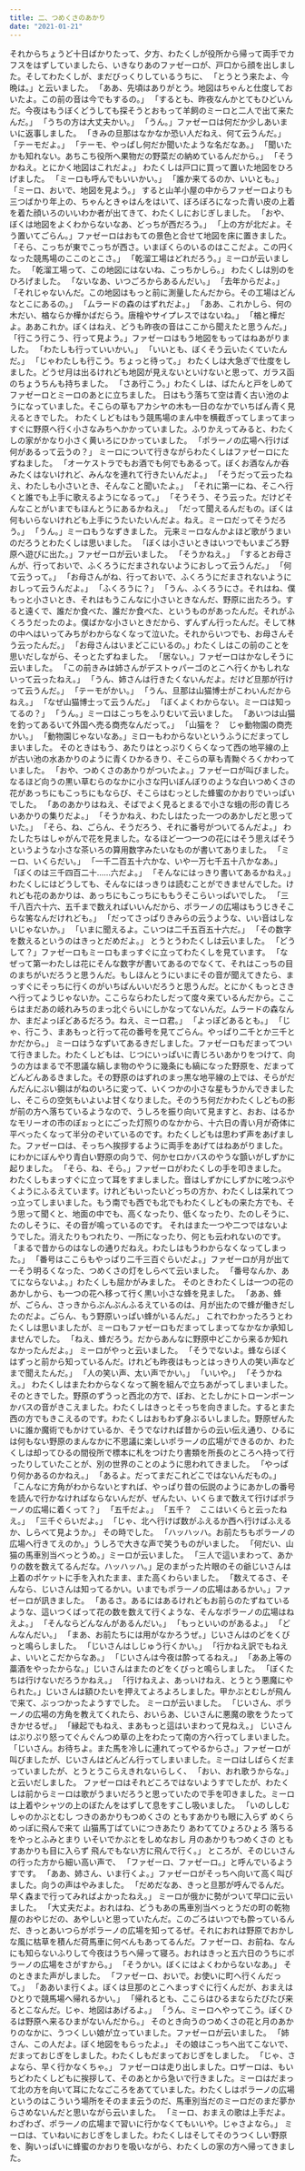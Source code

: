 ```yaml
---
title: 二、つめくさのあかり
date: "2021-01-21"
---
```


それからちょうど十日ばかりたって、夕方、わたくしが役所から帰って両手でカフスをはずしていましたら、いきなりあのファゼーロが、戸口から顔を出しました。そしてわたくしが、まだびっくりしているうちに、
「とうとう来たよ、今晩は。」と云いました。
「ああ、先頃はありがとう。地図はちゃんと仕度しておいたよ。この前の音は今でもするの。」
「するとも、昨夜なんかとてもひどいんだ。今夜はもうぼくどうしても探そうとおもって羊飼のミーロと二人で出て来たんだ。」
「うちの方は大丈夫かい。」
「うん。」ファゼーロは何だか少しあいまいに返事しました。
「きみの旦那はなかなか恐い人だねえ、何て云うんだ。」
「テーモだよ。」
「テーモ、やっぱし何だか聞いたような名だなあ。」
「聞いたかも知れない。あちこち役所へ果物だの野菜だの納めているんだから。」
「そうかねえ。とにかく地図はこれだよ。」
わたくしは戸口に買って置いた地図をひろげました。
「ミーロも呼んでもいいかい。」
「誰か来てるのか、いいとも。」
「ミーロ、おいで、地図を見よう。」
すると山羊小屋の中からファゼーロよりも三つばかり年上の、ちゃんときゃはんをはいて、ぼろぼろになった青い皮の上着を着た顔いろのいいわか者が出てきて、わたくしにおじぎしました。
「おや、ぼくは地図をよくわからないなあ、どっちが西だろう。」
「上の方が北だよ。そう置いてごらん。」ファゼーロはおもての景色と合せて地図を床に置きました。
「そら、こっちが東でこっちが西さ。いまぼくらのいるのはここだよ。この円くなった競馬場のここのとこさ。」
「乾溜工場はどれだろう。」ミーロが云いました。
「乾溜工場って、この地図にはないね、こっちかしら。」
わたくしは別のをひろげました。
「ないなあ、いつごろからあるんだい。」
「去年からだよ。」
「それじゃないんだ。この地図はもっと前に測量したんだから。その工場はどんなとこにあるの。」
「ムラードの森のはずれだよ。」
「ああ、これかしら、何の木だい、楢ならか樺かばだらう。唐檜やサイプレスではないね。」
「楢と樺だよ。ああこれか。ぼくはねえ、どうも昨夜の音はここから聞えたと思うんだ。」
「行こう行こう、行って見よう。」ファゼーロはもう地図をもってはねあがりました。
「わたしも行っていいかい。」
「いいとも、ぼくそう云いたくていたんだ。」
「じゃわたしも行こう。ちょっと待って。」
わたくしは大急ぎで仕度をしました。どうせ月は出るけれども地図が見えないといけないと思って、ガラス函のちょうちんも持ちました。
「さあ行こう。」わたくしは、ばたんと戸をしめてファゼーロとミーロのあとに立ちました。
日はもう落ちて空は青く古い池のようになっていました。そこらの草もアカシヤの木も一日のなかでいちばん青く見えるときでした。
わたくしどもはもう競馬場のまん中を横截ぎってしまってまっすぐに野原へ行く小さなみちへかかっていました。ふりかえってみると、わたくしの家がかなり小さく黄いろにひかっていました。
「ポラーノの広場へ行けば何があるって云うの？」
ミーロについて行きながらわたくしはファゼーロにたずねました。
「オーケストラでもお酒でも何でもあるって。ぼくお酒なんか呑みたくはないけれど、みんなを連れて行きたいんだよ。」
「そうだって云ったねえ、わたしも小さいとき、そんなこと聞いたよ。」
「それに第一にね、そこへ行くと誰でも上手に歌えるようになるって。」
「そうそう、そう云った。だけどそんなことがいまでもほんとうにあるかねえ。」
「だって聞えるんだもの。ぼくは何もいらないけれども上手にうたいたいんだよ。ねえ。ミーロだってそうだろう。」
「うん。」ミーロもうなずきました。
元来ミーロなんかよほど歌がうまいのだろうとわたくしは思いました。
「ぼくは小さいときはいつでもいまごろ野原へ遊びに出た。」ファゼーロが云いました。
「そうかねえ。」
「するとお母さんが、行っておいで、ふくろうにだまされないようにおしって云うんだ。」
「何て云うって。」
「お母さんがね、行っておいで、ふくろうにだまされないようにおしって云うんだよ。」
「ふくろうに？」
「うん、ふくろうにさ。それはね、僕もっと小さいとき、それはもうこんなに小さいときなんだ、野原に出たろう。すると遠くで、誰だか食べた、誰だか食べた、というものがあったんだ。それがふくろうだったのよ。僕ばかな小さいときだから、ずんずん行ったんだ。そして林の中へはいってみちがわからなくなって泣いた。それからいつでも、お母さんそう云ったんだ。」
「お母さんはいまどこにいるの。」わたくしはこの前のことを思いだしながら、そっとたずねました。
「居ない。」ファゼーロはかなしそうに云いました。
「この前きみは姉さんがデストゥパーゴのとこへ行くかもしれないって云ったねえ。」
「うん、姉さんは行きたくないんだよ。だけど旦那が行けって云うんだ。」
「テーモがかい。」
「うん、旦那は山猫博士がこわいんだからねえ。」
「なぜ山猫博士って云うんだ。」
「ぼくよくわからない。ミーロは知ってるの？」
「うん。」ミーロはこっちをふりむいて云いました。
「あいつは山猫を釣ってあるいて外国へ売る商売なんだって。」
「山猫を？　じゃ動物園の商売かい。」
「動物園じゃないなあ。」ミローもわからないというふうにだまってしまいました。
そのときはもう、あたりはとっぷりくらくなって西の地平線の上が古い池の水あかりのように青くひかるきり、そこらの草も青黝ぐろくかわっていました。
「おや、つめくさのあかりがついたよ。」ファゼーロが叫びました。
なるほど向うの黒い草むらのなかに小さな円いぼんぼりのような白いつめくさの花があっちにもこっちにもならび、そこらはむっとした蜂蜜のかおりでいっぱいでした。
「あのあかりはねえ、そばでよく見るとまるで小さな蛾の形の青じろいあかりの集りだよ。」
「そうかねえ、わたしはたった一つのあかしだと思っていた。」
「そら、ね、ごらん、そうだろう、それに番号がついてるんだよ。」
わたしたちはしゃがんで花を見ました。なるほど一つ一つの花にはそう思えばそうというような小さな茶いろの算用数字みたいなものが書いてありました。
「ミーロ、いくらだい。」
「一千二百五十六かな、いや一万七千五十八かなあ。」
「ぼくのは三千四百二十……六だよ。」
「そんなにはっきり書いてあるかねえ。」
わたくしにはどうしても、そんなにはっきりは読むことができませんでした。けれども花のあかりは、あっちにもこっちにももうそこらいっぱいでした。
「三千八百六十六、五千まで数えればいいんだから、ポラーノの広場はもうじきそこらな筈なんだけれども。」
「だってさっぱりきみらの云うような、いい音はしないじゃないか。」
「いまに聞えるよ。こいつは二千五百五十六だ。」
「その数字を数えるというのはきっとだめだよ。」
とうとうわたくしは云いました。
「どうして？」ファゼーロもミーロもまっすぐに立ってわたくしを見ています。
「なぜって第一わたしは花にそんな数字が書いてあるのでなくて、それはこっちの目のまちがいだろうと思うんだ。もしほんとうにいまにその音が聞えてきたら、まっすぐにそっちに行くのがいちばんいいだろうと思うんだ。とにかくもっとさきへ行ってようじゃないか。ここらならわたしだって度々来ているんだから。ここらはまだあの岐れみちのまっ北ぐらいにしかなってないんだ。ムラードの森なんか、まだよっぽどあるだろう。ねえ、ミーロ君。」
「よっぽどあるとも。」
「じゃ、行こう、まあもっと行って花の番号を見てごらん。やっぱり二千とか三千とかだから。」
ミーロはうなずいてあるきだしました。ファゼーロもだまってついて行きました。わたくしどもは、じつにいっぱいに青じろいあかりをつけて、向うの方はまるで不思議な縞しま物のやうに幾条にも縞になった野原を、だまってどんどんあるきました。その野原のはずれのまっ黒な地平線の上では、そらがだんだんにぶい鋼はがねのいろに変って、いくつかの小さな星もうかんできましたし、そこらの空気もいよいよ甘くなりました。そのうち何だかわたくしどもの影が前の方へ落ちているようなので、うしろを振り向いて見ますと、おお、はるかなモリーオの市のぼぉっとにごった灯照りのなかから、十六日の青い月が奇体に平べったくなって半分のぞいているのです。わたくしどもは思わず声をあげました。ファゼーロは、そっちへ挨拶するように両手をあげてはねあがりました。
にわかにぼんやり青白い野原の向うで、何かセロかバスのやうな顫いがしずかに起りました。
「そら、ね、そら。」ファゼーロがわたくしの手を叩きました。
わたくしもまっすぐに立って耳をすましました。音はしずかにしずかに呟つぶやくようにふるえています。けれどもいったいどっちの方か、わたくしは呆れてつっ立ってしまいました。もう南でも西でも北でもわたくしどもの来た方でも、そう思って聞くと、地面の中でも、高くなったり、低くなったり、たのしそうに、たのしそうに、その音が鳴っているのです。
それはまた一つや二つではないようでした。消えたりもつれたり、一所になったり、何とも云われないのです。
「まるで昔からのはなしの通りだねえ。わたしはもうわからなくなってしまった。」
「番号はここらもやっぱり二千三百ぐらいだよ。」ファゼーロが月が出て一そう明るくなった、つめくさの灯をしらべて云いました。
「番号なんか、あてにならないよ。」わたくしも屈かがみました。
そのときわたくしは一つの花のあかしから、も一つの花へ移って行く黒い小さな蜂を見ました。
「ああ、蜂が、ごらん、さっきからぶんぶんふるえているのは、月が出たので蜂が働きだしたのだよ。ごらん、もう野原いっぱい蜂がいるんだ。」
これでわかったろうとわたくしは思いましたが、ミーロもファゼーロもだまってしまってなかなか承知しませんでした。
「ねえ、蜂だろう。だからあんなに野原中どこから来るか知れなかったんだよ。」
ミーロがやっと云いました。
「そうでないよ。蜂ならぼくはずっと前から知っているんだ。けれども昨夜はもっとはっきり人の笑い声などまで聞えたんだ。」
「人の笑い声、太い声でかい。」
「いいや。」
「そうかねえ。」
わたくしはまたわからなくなって腕を組んで立ちあがってしまいました。
そのときでした。野原のずうっと西北の方で、ぼお、とたしかにトローンボーンかバスの音がきこえました。わたくしはきっとそっちを向きました。するとまた西の方でもきこえるのです。わたくしはおもわず身ぶるいしました。野原ぜんたいに誰か魔術でもかけているか、そうでなければ昔からの云い伝え通り、ひるには何もない野原のまんなかに不思議に楽しいポラーノの広場ができるのか、わたくしは却ってひるの間役所で標本に札をつけたり書類を所長のところへ持って行ったりしていたことが、別の世界のことのように思われてきました。
「やっぱり何かあるのかねえ。」
「あるよ。だってまだこれどこではないんだもの。」
「こんなに方角がわからないとすれば、やっぱり昔の伝説のようにあかしの番号を読んで行かなければならないんだが、ぜんたい、いくらまで数えて行けばポラーノの広場に着くって？」
「五千だよ。」
「五千？　ここはいくらと云ったねえ。」
「三千ぐらいだよ。」
「じゃ、北へ行けば数がふえるか西へ行けばふえるか、しらべて見ようか。」
その時でした。
「ハッハッハ。お前たちもポラーノの広場へ行きてえのか。」うしろで大きな声で笑うものがいました。
「何だい、山猫の馬車別当べっとうめ。」ミーロが云いました。
「三人で這いまわって、あかりの数を数えてるんだな。ハッハッハ。」足のまがった片眼のその爺じいさんは上着のポケットに手を入れたまま、また高くわらいました。
「数えてるさ、そんなら、じいさんは知ってるかい。いまでもポラーノの広場はあるかい。」ファゼーロが訊きました。
「あるさ。あるにはあるけれどもお前らのたずねているような、這いつくばって花の数を数えて行くような、そんなポラーノの広場はねえよ。」
「そんならどんなんがあるんだい。」
「もっといいのがあるよ。」
「どんなんだい。」
「まあ、お前たちには用がなかろうぜ。」じいさんはのどをくびっと鳴らしました。
「じいさんはしじゅう行くかい。」
「行かねえ訳でもねえよ、いいとこだからなあ。」
「じいさんは今夜は酔ってるねえ。」
「ああ上等の藁酒をやったからな。」じいさんはまたのどをくびっと鳴らしました。
「ぼくたちは行けないだろうかねえ。」
「行けねえよ、あっいけねえ、とうとう悪魔にやられた。」じいさんは額ひたいを押えてよろよろしました。甲かぶとむしが飛んで来て、ぶっつかったようすでした。
ミーロが云いました。
「じいさん、ポラーノの広場の方角を教えてくれたら、おいらあ、じいさんに悪魔の歌をうたってきかせるぜ。」
「縁起でもねえ、まあもっと這はいまわって見ねえ。」
じいさんはぷりぷり怒ってぐんぐんつめ草の上をわたって南の方へ行ってしまいました。
「じいさん。お待ちよ。また馬を冷しに連れてってやるからさ。」ファゼーロが叫びましたが、じいさんはどんどん行ってしまいました。ミーロはしばらくだまっていましたが、とうとうこらえきれないらしく、
「おい、おれ歌うからな。」と云いだしました。
ファゼーロはそれどころではないようすでしたが、わたくしは前からミーロは歌がうまいだろうと思っていたので手を叩きました。ミーロは上着やシャツの上のぼたんをはずして息をすこし吸いました。
「いのししむしゃのかぶとむし
つきのあかりもつめくさの
ともすあかりも眼に入らず
めくらめっぽに飛んで来て
山猫馬丁ばていにつきあたり
あわててひょろひょろ
落ちるをやっとふみとまり
いそいでかぶとをしめなおし
月のあかりもつめくさの
ともすあかりも目に入らず
飛んでもない方に飛んで行く。」
ところが、そのじいさんの行った方から細い高い声で、
「ファゼーロ、ファゼーロ。」と呼んでいるようすです。
「ああ、姉さん、いま行くよ。」ファゼーロがそっちへ向いて高く叫びました。向うの声はやみました。
「だめだなあ、きっと旦那が呼んでるんだ。早く森まで行ってみればよかったねえ。」
ミーロが俄かに勢がついて早口に云いました。
「大丈夫だよ。おれはね、どうもあの馬車別当べっとうだの町の乾物屋のおやじだの、あやしいと思っていたんだ。このごろはいつでも酔っているんだ、きっとあいつらがポラーノの広場を知ってるぜ。それにおれは野原でおかしな風に枯草を積んだ荷馬車に何べんもあってるんだ。ファゼーロ、お前ね、なんにも知らないふりして今夜はうちへ帰って寝ろ。おれはきっと五六日のうちにポラーノの広場をさがすから。」
「そうかい。ぼくにはよくわからないなあ。」
そのときまた声がしました。
「ファゼーロ、おいで。お使いに町へ行くんだって。」
「ああいま行くよ。ぼくは旦那のとこへまっすぐに行くんだが、おまえはひとりで競馬場へ帰れるかい。」
「帰れるとも、ここらはひるまならたびたび来るとこなんだ。じゃ、地図はあげるよ。」
「うん、ミーロへやってこう。ぼくひるは野原へ来るひまがないんだから。」
そのとき向うのつめくさの花と月のあかりのなかに、うつくしい娘が立っていました。ファゼーロが云いました。
「姉さん、この人だよ。ぼく地図をもらったよ。」
その娘はこっちへ出てこないで、だまっておじぎをしました。わたくしもだまっておじぎをしました。
「じゃ、さよなら、早く行かなくちゃ。」
ファゼーロは走り出しました。ロザーロは、もいちどわたくしどもに挨拶して、そのあとから急いで行きました。ミーロはだまって北の方を向いて耳にたなごころをあてていました。わたくしはポラーノの広場というのはこういう場所をそのまま云うのだ、馬車別当だのミーロだのまだ夢からさめないんだと思いながら云いました。
「ミーロ、おまえの歌は上手だよ。わざわざ、ポラーノの広場まで習いに行かなくてもいいや。じゃさよなら。」
ミーロは、ていねいにおじぎをしました。わたくしはそしてそのうつくしい野原を、胸いっぱいに蜂蜜のかおりを吸いながら、わたくしの家の方へ帰ってきました。